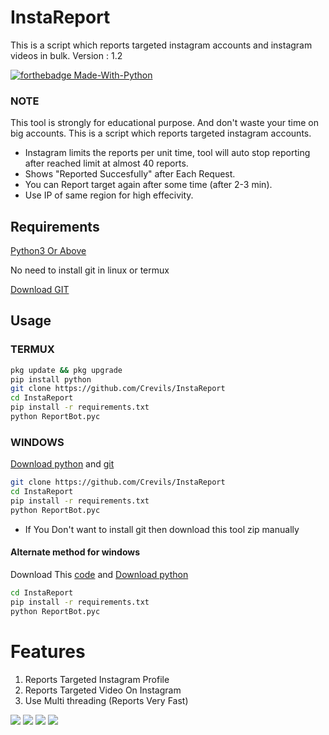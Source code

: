 # InstaReport
This is a script which reports targeted instagram accounts and instagram videos in bulk.
Version : 1.2

[![forthebadge Made-With-Python](http://ForTheBadge.com/images/badges/made-with-python.svg)](https://www.python.org/)

### NOTE
This tool is strongly for educational purpose. And don't waste your time on big accounts.
This is a script which reports targeted instagram accounts. 

- Instagram limits the reports per unit time, tool will auto stop reporting after reached limit at almost 40 reports. 
- Shows "Reported Succesfully" after Each Request.
- You can Report target again after some time (after 2-3 min). 
- Use IP of same region for high effecivity. 

## Requirements
[Python3 Or Above](https://www.python.org/downloads/)

No need to install git in linux or termux

[Download GIT](https://git-scm.com/downloads)

## Usage 

### TERMUX 
```bash
pkg update && pkg upgrade
pip install python
git clone https://github.com/Crevils/InstaReport 
cd InstaReport
pip install -r requirements.txt
python ReportBot.pyc
```

### WINDOWS
[Download python](https://www.python.org/downloads/) and [git](https://git-scm.com/downloads)
```bash
git clone https://github.com/Crevils/InstaReport 
cd InstaReport
pip install -r requirements.txt
python ReportBot.pyc
```
- If You Don't want to install git then download this tool zip manually

#### Alternate method for windows
Download This [code](https://github.com/Crevils/InstaReport/archive/master.zip) and [Download python](https://www.python.org/downloads/)
```bash
cd InstaReport
pip install -r requirements.txt
python ReportBot.pyc
```


# Features 
1. Reports Targeted Instagram Profile
2. Reports Targeted Video On Instagram
3. Use Multi threading (Reports Very Fast)


<a href="https://t.me/hackerExploits"><img src="https://img.shields.io/badge/Join-Telegram%20Channel-red.svg?logo=Telegram"></a>
<a href="https://t.me/hacker_Chatroom"><img src="https://img.shields.io/badge/Join-Telegram%20Group-blue.svg?logo=telegram"></a>
<a href="https://www.youtube.com/watch?v=7Z2dhGSUrT4"><img src="https://img.shields.io/badge/Video%20Tutorial-red.svg?logo=Youtube"></a>
<a href="https://t.me/hackerExploits"><img src="https://img.shields.io/badge/Reprt%20Bugs-greeen.svg?logo=Bugs"></a>
